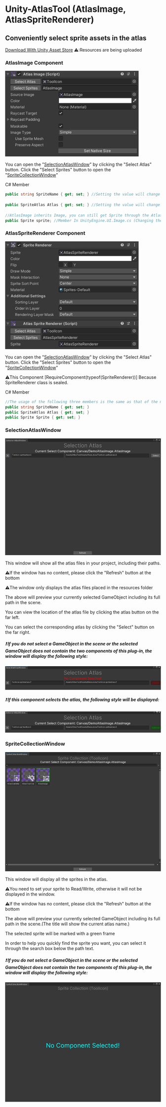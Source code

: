 # Unity-AtlasTool (AtlasImage, AtlasSpriteRenderer)

## Conveniently select sprite assets in the atlas

[Download With Unity Asset Store](https://assetstore.unity.com/packages/slug/303904)
⚠️:Resources are being uploaded

### AtlasImage Component

![AtlasImageComponent](Image/AtlasImageComponent.jpg)

You can open the "[SelectionAtlasWindow](#SelectionAtlasWindow )" by clicking the "Select Atlas" button. Click the "Select Sprites" button to open the "[SpriteCollectionWindow](#SpriteCollectionWindow)"



C# Member

```c#
public string SpriteName { get; set; } //Setting the value will change the sprite(The premise is that the atlas is not empty or the atlas contains this sprite.)

public SpriteAtlas Atlas { get; set; } //Setting the value will change the sprite atlas(After setting the new value, Get the SpriteName variable and find the sprite from the atlas. If it is not found, the value of spritename is null.)

//AtlasImage inherits Image, you can still get Sprite through the AtlasImage.sprite member
public Sprite sprite; //Member In UnityEngine.UI.Image.cs (Changing the value will also change the SpriteName member.)
```



### AtlasSpriteRenderer Component

![AtlasSpriteRenderer](Image/AtlasSpriteRenderer.jpg)

You can open the "[SelectionAtlasWindow](#SelectionAtlasWindow )" by clicking the "Select Atlas" button. Click the "Select Sprites" button to open the "[SpriteCollectionWindow](#SpriteCollectionWindow)"

:warning:This Component [RequireComponent(typeof(SpriteRenderer))] Because SpriteRenderer class is sealed.

C# Member

```c#
//The usage of the following three members is the same as that of the members in AtlasImage.
public string SpriteName { get; set; }
public SpriteAtlas Atlas { get; set; }
public Sprite Sprite { get; set; }
```



### SelectionAtlasWindow

![SelectionAtlasWindow](Image/SelectionAtlasWindow.jpg)

This window will show all the atlas files in your project, including their paths.

:warning:If the window has no content, please click the "Refresh" button at the bottom

:warning:The window only displays the atlas files placed in the resources folder

The above will preview your currently selected GameObject including its full path in the scene.

You can view the location of the atlas file by clicking the atlas button on the far left.

You can select the corresponding atlas by clicking the "Select" button on the far right.

##### :exclamation: If you do not select a GameObject in the scene or the selected GameObject does not contain the two components of this plug-in, the window will display the following style:

![SelectAtlasWindow_unSelectComponent](Image/SelectAtlasWindow_unSelectComponent.jpg)

##### :exclamation: If this component selects the atlas, the following style will be displayed:

![SelectAtlasWindow_SelectedComponent](Image/SelectAtlasWindow_SelectedComponent.jpg)

### SpriteCollectionWindow

![SpriteCollectionWindow](Image/SpriteCollectionWindow.jpg)

This window will display all the sprites in the atlas.

:warning:You need to set your sprite to Read/Write, otherwise it will not be displayed in the window.

:warning:If the window has no content, please click the "Refresh" button at the bottom

The above will preview your currently selected GameObject including its full path in the scene.(The title will show the current atlas name.)

The selected sprite will be marked with a green frame

In order to help you quickly find the sprite you want, you can select it through the search box below the path text.

##### :exclamation: If you do not select a GameObject in the scene or the selected GameObject does not contain the two components of this plug-in, the window will display the following style:

![SpriteCollectionWindow_unSelectComponent](Image/SpriteCollectionWindow_unSelectComponent.jpg)
